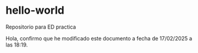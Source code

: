 # hello-world
Repositorio para ED practica

Hola, confirmo que he modificado este documento a fecha de 17/02/2025 a las 18:19.
